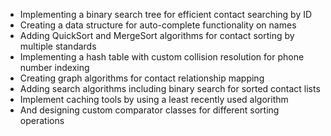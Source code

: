 -	Implementing a binary search tree for efficient contact searching by ID
-	Creating a data structure for auto-complete functionality on names
-	Adding QuickSort and MergeSort algorithms for contact sorting by multiple standards
-	Implementing a hash table with custom collision resolution for phone number indexing
-	Creating graph algorithms for contact relationship mapping
-	Adding search algorithms including binary search for sorted contact lists
-	Implement caching tools by using a least recently used algorithm
-	And designing custom comparator classes for different sorting operations
